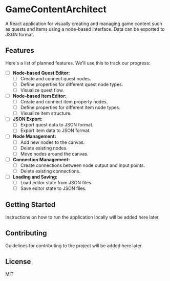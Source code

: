 # GameContentArchitect

A React application for visually creating and managing game content such as quests and items using a node-based interface. Data can be exported to JSON format.

## Features

Here's a list of planned features. We'll use this to track our progress:

- [ ] **Node-based Quest Editor:**
  - [ ] Create and connect quest nodes.
  - [ ] Define properties for different quest node types.
  - [ ] Visualize quest flow.
- [ ] **Node-based Item Editor:**
  - [ ] Create and connect item property nodes.
  - [ ] Define properties for different item node types.
  - [ ] Visualize item structure.
- [ ] **JSON Export:**
  - [ ] Export quest data to JSON format.
  - [ ] Export item data to JSON format.
- [ ] **Node Management:**
  - [ ] Add new nodes to the canvas.
  - [ ] Delete existing nodes.
  - [ ] Move nodes around the canvas.
- [ ] **Connection Management:**
  - [ ] Create connections between node output and input points.
  - [ ] Delete existing connections.
- [ ] **Loading and Saving:**
  - [ ] Load editor state from JSON files.
  - [ ] Save editor state to JSON files.

## Getting Started

Instructions on how to run the application locally will be added here later.

## Contributing

Guidelines for contributing to the project will be added here later.

## License

MIT
